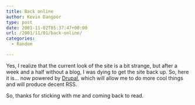 ```yaml
---
title: Back online
author: Kevin Dangoor
type: post
date: 2001-11-02T05:37:47+00:00
url: /2001/11/01/back-online/
categories:
  - Random

---
```

Yes, I realize that the current look of the site is a bit strange, but after a week and a half without a blog, I was dying to get the site back up. So, here it is&#8230; now powered by [Drupal][1], which will allow me to do more cool things and will produce decent RSS.
  
So, thanks for sticking with me and coming back to read.

 [1]: http://www.drupal.org